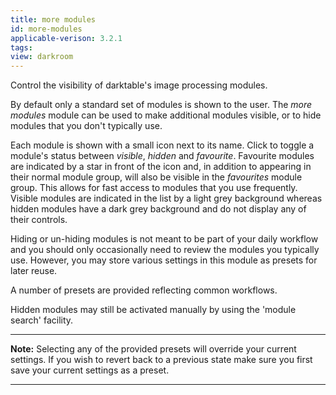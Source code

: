 ```yaml
---
title: more modules
id: more-modules
applicable-verison: 3.2.1
tags: 
view: darkroom
---
```


Control the visibility of darktable's image processing modules.

By default only a standard set of modules is shown to the user. The _more modules_ module can be used to make additional modules visible, or to hide modules that you don't typically use.

Each module is shown with a small icon next to its name. Click to toggle a module's status between _visible_, _hidden_ and _favourite_. Favourite modules are indicated by a star in front of the icon and, in addition to appearing in their normal module group, will also be visible in the _favourites_ module group. This allows for fast access to modules that you use frequently. Visible modules are indicated in the list by a light grey background whereas hidden modules have a dark grey background and do not display any of their controls.

Hiding or un-hiding modules is not meant to be part of your daily workflow and you should only occasionally need to review the modules you typically use. However, you may store various settings in this module as presets for later reuse.

A number of presets are provided reflecting common workflows. 

Hidden modules may still be activated manually by using the 'module search' facility.

---

**Note:** Selecting any of the provided presets will override your current settings. If you wish to revert back to a previous state make sure you first save your current settings as a preset.

---
